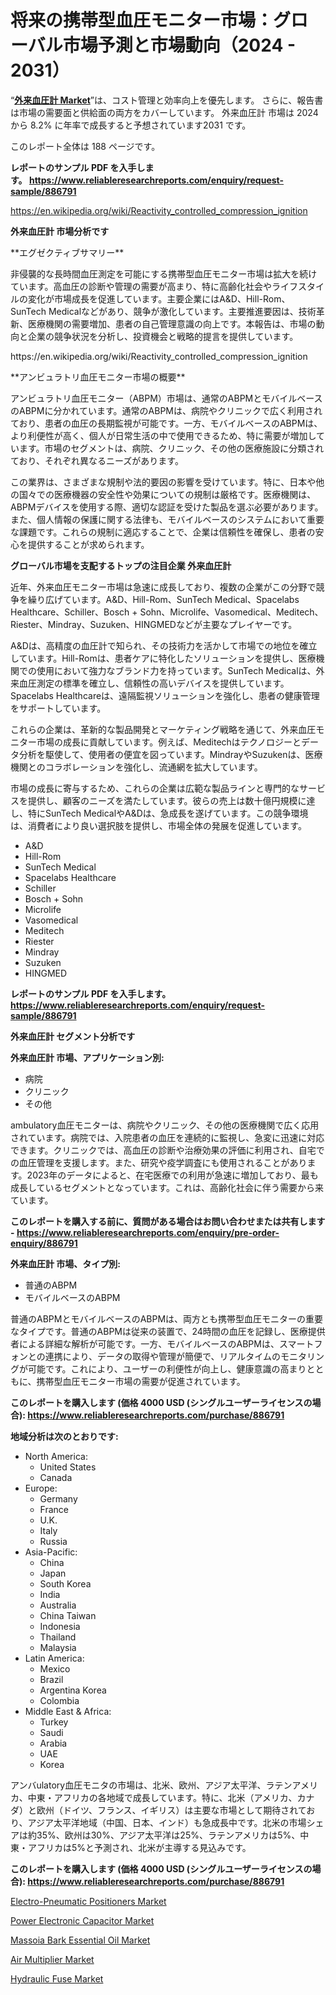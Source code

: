 <p><h1>将来の携帯型血圧モニター市場：グローバル市場予測と市場動向（2024 - 2031）</h1></p><p>&ldquo;<strong><a href="https://www.reliableresearchreports.com/ambulatory-blood-pressure-monitor-r886791?utm_campaign=110&utm_medium=9&utm_source=Github&utm_content=ia&utm_term=30092024&utm_id=ambulatory-blood-pressure-monitor">外来血圧計 Market</a></strong>&rdquo;は、コスト管理と効率向上を優先します。 さらに、報告書は市場の需要面と供給面の両方をカバーしています。 外来血圧計 市場は 2024 から 8.2% に年率で成長すると予想されています2031 です。</p>
<p>このレポート全体は 188 ページです。</p>
<p><strong>レポートのサンプル PDF を入手します。&nbsp;<a href="https://www.reliableresearchreports.com/enquiry/request-sample/886791?utm_campaign=110&utm_medium=9&utm_source=Github&utm_content=ia&utm_term=30092024&utm_id=ambulatory-blood-pressure-monitor">https://www.reliableresearchreports.com/enquiry/request-sample/886791</a></strong></p>
<p><a href="https://en.wikipedia.org/wiki/Reactivity_controlled_compression_ignition?utm_campaign=110&utm_medium=9&utm_source=Github&utm_content=ia&utm_term=30092024&utm_id=ambulatory-blood-pressure-monitor">https://en.wikipedia.org/wiki/Reactivity_controlled_compression_ignition</a></p>
<p><strong>外来血圧計 市場分析です</strong></p>
<p><p>**エグゼクティブサマリー**</p><p>非侵襲的な長時間血圧測定を可能にする携帯型血圧モニター市場は拡大を続けています。高血圧の診断や管理の需要が高まり、特に高齢化社会やライフスタイルの変化が市場成長を促進しています。主要企業にはA&D、Hill-Rom、SunTech Medicalなどがあり、競争が激化しています。主要推進要因は、技術革新、医療機関の需要増加、患者の自己管理意識の向上です。本報告は、市場の動向と企業の競争状況を分析し、投資機会と戦略的提言を提供しています。</p></p>
<p>https://en.wikipedia.org/wiki/Reactivity_controlled_compression_ignition</p>
<p><p>**アンビュラトリ血圧モニター市場の概要**</p><p>アンビュラトリ血圧モニター（ABPM）市場は、通常のABPMとモバイルベースのABPMに分かれています。通常のABPMは、病院やクリニックで広く利用されており、患者の血圧の長期監視が可能です。一方、モバイルベースのABPMは、より利便性が高く、個人が日常生活の中で使用できるため、特に需要が増加しています。市場のセグメントは、病院、クリニック、その他の医療施設に分類されており、それぞれ異なるニーズがあります。</p><p>この業界は、さまざまな規制や法的要因の影響を受けています。特に、日本や他の国々での医療機器の安全性や効果についての規制は厳格です。医療機関は、ABPMデバイスを使用する際、適切な認証を受けた製品を選ぶ必要があります。また、個人情報の保護に関する法律も、モバイルベースのシステムにおいて重要な課題です。これらの規制に適応することで、企業は信頼性を確保し、患者の安心を提供することが求められます。</p></p>
<p><strong>グローバル市場を支配するトップの注目企業 外来血圧計</strong></p>
<p><p>近年、外来血圧モニター市場は急速に成長しており、複数の企業がこの分野で競争を繰り広げています。A&D、Hill-Rom、SunTech Medical、Spacelabs Healthcare、Schiller、Bosch + Sohn、Microlife、Vasomedical、Meditech、Riester、Mindray、Suzuken、HINGMEDなどが主要なプレイヤーです。</p><p>A&Dは、高精度の血圧計で知られ、その技術力を活かして市場での地位を確立しています。Hill-Romは、患者ケアに特化したソリューションを提供し、医療機関での使用において強力なブランド力を持っています。SunTech Medicalは、外来血圧測定の標準を確立し、信頼性の高いデバイスを提供しています。Spacelabs Healthcareは、遠隔監視ソリューションを強化し、患者の健康管理をサポートしています。</p><p>これらの企業は、革新的な製品開発とマーケティング戦略を通じて、外来血圧モニター市場の成長に貢献しています。例えば、Meditechはテクノロジーとデータ分析を駆使して、使用者の便宜を図っています。MindrayやSuzukenは、医療機関とのコラボレーションを強化し、流通網を拡大しています。</p><p>市場の成長に寄与するため、これらの企業は広範な製品ラインと専門的なサービスを提供し、顧客のニーズを満たしています。彼らの売上は数十億円規模に達し、特にSunTech MedicalやA&Dは、急成長を遂げています。この競争環境は、消費者により良い選択肢を提供し、市場全体の発展を促進しています。</p></p>
<p><ul><li>A&D</li><li>Hill-Rom</li><li>SunTech Medical</li><li>Spacelabs Healthcare</li><li>Schiller</li><li>Bosch + Sohn</li><li>Microlife</li><li>Vasomedical</li><li>Meditech</li><li>Riester</li><li>Mindray</li><li>Suzuken</li><li>HINGMED</li></ul></p>
<p><strong>レポートのサンプル PDF を入手します。 <a href="https://www.reliableresearchreports.com/enquiry/request-sample/886791?utm_campaign=110&utm_medium=9&utm_source=Github&utm_content=ia&utm_term=30092024&utm_id=ambulatory-blood-pressure-monitor">https://www.reliableresearchreports.com/enquiry/request-sample/886791</a></strong></p>
<p><strong>外来血圧計 セグメント分析です</strong></p>
<p><strong>外来血圧計 市場、アプリケーション別:</strong></p>
<p><ul><li>病院</li><li>クリニック</li><li>その他</li></ul></p>
<p><p> ambulatory血圧モニターは、病院やクリニック、その他の医療機関で広く応用されています。病院では、入院患者の血圧を連続的に監視し、急変に迅速に対応できます。クリニックでは、高血圧の診断や治療効果の評価に利用され、自宅での血圧管理を支援します。また、研究や疫学調査にも使用されることがあります。2023年のデータによると、在宅医療での利用が急速に増加しており、最も成長しているセグメントとなっています。これは、高齢化社会に伴う需要から来ています。</p></p>
<p><strong>このレポートを購入する前に、質問がある場合はお問い合わせまたは共有します - <a href="https://www.reliableresearchreports.com/enquiry/pre-order-enquiry/886791?utm_campaign=110&utm_medium=9&utm_source=Github&utm_content=ia&utm_term=30092024&utm_id=ambulatory-blood-pressure-monitor">https://www.reliableresearchreports.com/enquiry/pre-order-enquiry/886791</a></strong></p>
<p><strong>外来血圧計 市場、タイプ別:</strong></p>
<p><ul><li>普通のABPM</li><li>モバイルベースのABPM</li></ul></p>
<p><p>普通のABPMとモバイルベースのABPMは、両方とも携帯型血圧モニターの重要なタイプです。普通のABPMは従来の装置で、24時間の血圧を記録し、医療提供者による詳細な解析が可能です。一方、モバイルベースのABPMは、スマートフォンとの連携により、データの取得や管理が簡便で、リアルタイムのモニタリングが可能です。これにより、ユーザーの利便性が向上し、健康意識の高まりとともに、携帯型血圧モニター市場の需要が促進されています。</p></p>
<p><strong>このレポートを購入します (価格 4000 USD (シングルユーザーライセンスの場合): <a href="https://www.reliableresearchreports.com/purchase/886791?utm_campaign=110&utm_medium=9&utm_source=Github&utm_content=ia&utm_term=30092024&utm_id=ambulatory-blood-pressure-monitor">https://www.reliableresearchreports.com/purchase/886791</a></strong></p>
<p><strong>地域分析は次のとおりです:</strong></p>
<p><ul>
    <li>
        North America:
        <ul>
            <li>United States</li>
            <li>Canada</li>
        </ul>
    </li>
    <li>
        Europe:
        <ul>
            <li>Germany</li>
            <li>France</li>
            <li>U.K.</li>
            <li>Italy</li>
            <li>Russia</li>
        </ul>
    </li>
    <li>
        Asia-Pacific:
        <ul>
            <li>China</li>
            <li>Japan</li>
            <li>South Korea</li>
            <li>India</li>
            <li>Australia</li>
            <li>China Taiwan</li>
            <li>Indonesia</li>
            <li>Thailand</li>
            <li>Malaysia</li>
        </ul>
    </li>
    <li>
        Latin America:
        <ul>
            <li>Mexico</li>
            <li>Brazil</li>
            <li>Argentina Korea</li>
            <li>Colombia</li>
        </ul>
    </li>
    <li>
        Middle East & Africa:
        <ul>
            <li>Turkey</li>
            <li>Saudi</li>
            <li>Arabia</li>
            <li>UAE</li>
            <li>Korea</li>
        </ul>
    </li>
    </ul></p>
<p><p>アンバulatory血圧モニタの市場は、北米、欧州、アジア太平洋、ラテンアメリカ、中東・アフリカの各地域で成長しています。特に、北米（アメリカ、カナダ）と欧州（ドイツ、フランス、イギリス）は主要な市場として期待されており、アジア太平洋地域（中国、日本、インド）も急成長中です。北米の市場シェアは約35%、欧州は30%、アジア太平洋は25%、ラテンアメリカは5%、中東・アフリカは5%と予測され、北米が主導する見込みです。</p></p>
<p><strong>このレポートを購入します (価格 4000 USD (シングルユーザーライセンスの場合): <a href="https://www.reliableresearchreports.com/purchase/886791?utm_campaign=110&utm_medium=9&utm_source=Github&utm_content=ia&utm_term=30092024&utm_id=ambulatory-blood-pressure-monitor">https://www.reliableresearchreports.com/purchase/886791</a></strong></p>
<p><p><a href="https://github.com/Rekhakhatun65/Market-Research-Report-List-1/blob/main/electro-pneumatic-positioners-market.md?utm_campaign=110&utm_medium=9&utm_source=Github&utm_content=ia&utm_term=30092024&utm_id=ambulatory-blood-pressure-monitor">Electro-Pneumatic Positioners Market</a></p><p><a href="https://issuu.com/reportprime-2/docs/power-electronic-capacitor-market-s_b5dad4d4eb5652?utm_campaign=110&utm_medium=9&utm_source=Github&utm_content=ia&utm_term=30092024&utm_id=ambulatory-blood-pressure-monitor">Power Electronic Capacitor Market</a></p><p><a href="https://www.linkedin.com/pulse/global-massoia-bark-essential-oil-market-sector-types-applications-cjtve?utm_campaign=110&utm_medium=9&utm_source=Github&utm_content=ia&utm_term=30092024&utm_id=ambulatory-blood-pressure-monitor">Massoia Bark Essential Oil Market</a></p><p><a href="https://www.linkedin.com/pulse/air-multiplier-market-share-size-trends-industry-analysis-et1se?utm_campaign=110&utm_medium=9&utm_source=Github&utm_content=ia&utm_term=30092024&utm_id=ambulatory-blood-pressure-monitor">Air Multiplier Market</a></p><p><a href="https://issuu.com/reportprime-2/docs/hydraulic-fuse-market-size-2030.ppt_6e3e6bfc6e6fbb?utm_campaign=110&utm_medium=9&utm_source=Github&utm_content=ia&utm_term=30092024&utm_id=ambulatory-blood-pressure-monitor">Hydraulic Fuse Market</a></p></p>